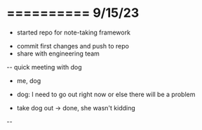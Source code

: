==========
9/15/23
==========

- started repo for note-taking framework

* commit first changes and push to repo
* share with engineering team

-- quick meeting with dog

  - me, dog

  - dog: I need to go out right now or else there will be a problem
  * take dog out
    -> done, she wasn't kidding

--